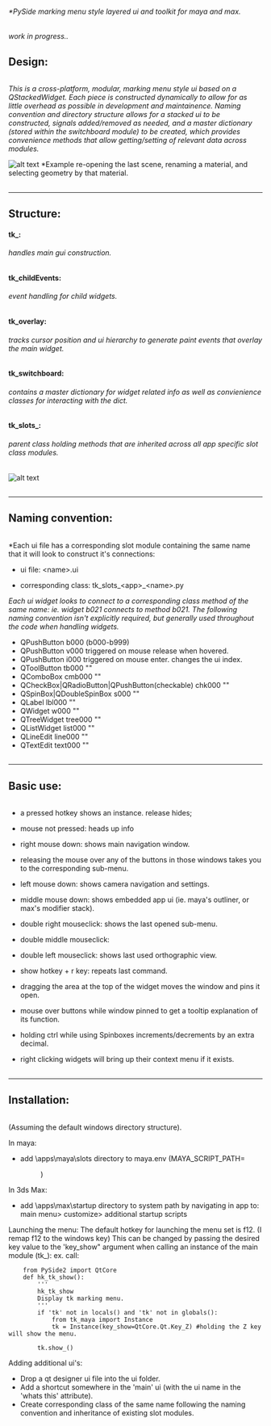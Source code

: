 ###### *PySide marking menu style layered ui and toolkit for maya and max.
*work in progress..*

## Design:
######
*This is a cross-platform, modular, marking menu style ui based on a QStackedWidget.  Each piece is constructed dynamically
to allow for as little overhead as possible in development and maintainence.  Naming convention and directory structure allows for a stacked ui to be constructed, signals added/removed as needed, and a master dictionary (stored within the switchboard module) to be created, which provides convenience methods that allow getting/setting of relevant data across modules.*


![alt text](https://raw.githubusercontent.com/m3trik/tk/master/docs/toolkit_demo.gif)
*Example re-opening the last scene, renaming a material, and selecting geometry by that material.


##
-----------------------------------------------
 Structure:
-----------------------------------------------

#### tk_:
###### *handles main gui construction.*

#### tk_childEvents:
###### *event handling for child widgets.*

#### tk_overlay:
###### *tracks cursor position and ui hierarchy to generate paint events that overlay the main widget.*

#### tk_switchboard:
###### *contains a master dictionary for widget related info as well as convienience classes for interacting with the dict.*

#### tk_slots_:
###### *parent class holding methods that are inherited across all app specific slot class modules.*


![alt text](https://raw.githubusercontent.com/m3trik/tk/master/docs/dependancy_graph.jpg)


##
-----------------------------------------------
 Naming convention:
-----------------------------------------------

######
*Each ui file has a corresponding slot module containing the same name that it will look to construct it's connections:
* ui file:     \<name\>.ui

* corresponding class: tk_slots_\<app\>_\<name\>.py
 

*Each ui widget looks to connect to a corresponding class method of the same name: ie. widget b021 connects to method b021. The following naming convention isn't explicitly required, but generally used throughout the code when handling widgets.*

* QPushButton             b000    (b000-b999)
* QPushButton             v000    triggered on mouse release when hovered.
* QPushButton             i000    triggered on mouse enter. changes the ui index.
* QToolButton             tb000   ""
* QComboBox               cmb000  ""
* QCheckBox|QRadioButton|QPushButton(checkable) chk000  ""
* QSpinBox|QDoubleSpinBox s000    ""
* QLabel                  lbl000  ""
* QWidget                 w000    ""
* QTreeWidget             tree000 ""
* QListWidget             list000 ""
* QLineEdit               line000 ""
* QTextEdit               text000 ""

##
-----------------------------------------------
 Basic use:
-----------------------------------------------

######
* a pressed hotkey shows an instance. release hides;

* mouse not pressed: heads up info

* right mouse down: shows main navigation window.

* releasing the mouse over any of the buttons in those windows takes you to the corresponding sub-menu.

* left mouse down: shows camera navigation and settings.

* middle mouse down: shows embedded app ui (ie. maya's outliner, or max's modifier stack).

* double right mouseclick: shows the last opened sub-menu.

* double middle mouseclick: 

* double left mouseclick: shows last used orthographic view.

* show hotkey + r key: repeats last command.

* dragging the area at the top of the widget moves the window and pins it open.

* mouse over buttons while window pinned to get a tooltip explanation of its function.

* holding ctrl while using Spinboxes increments/decrements by an extra decimal.

* right clicking widgets will bring up their context menu if it exists.


##
-----------------------------------------------
 Installation:
-----------------------------------------------
######
(Assuming the default windows directory structure).

In maya:
* add \apps\maya\slots directory to maya.env
 (MAYA_SCRIPT_PATH=<dir>)
 
In 3ds Max:
* add \apps\max\startup directory to system path by navigating in app to:
 main menu> customize> additional startup scripts


Launching the menu:
The default hotkey for launching the menu set is f12. (I remap f12 to the windows key) 
This can be changed by passing the desired key value to the 'key_show" argument when calling an instance of the main module (tk_):
ex. call:
```
	from PySide2 import QtCore
	def hk_tk_show():
		'''
		hk_tk_show
		Display tk marking menu.
		'''
		if 'tk' not in locals() and 'tk' not in globals():
			from tk_maya import Instance
			tk = Instance(key_show=QtCore.Qt.Key_Z) #holding the Z key will show the menu.

		tk.show_()
```

Adding additional ui's:
* Drop a qt designer ui file into the ui folder.
* Add a shortcut somewhere in the 'main' ui (with the ui name in the 'whats this' attribute).
* Create corresponding class of the same name following the naming convention and inheritance of existing slot modules.  